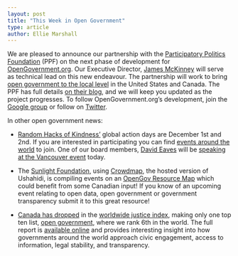 ```yaml
---
layout: post
title: "This Week in Open Government"
type: article
author: Ellie Marshall
---
```


We are pleased to announce our partnership with the [Participatory Politics Foundation](http://www.participatorypolitics.org/) (PPF) on the next phase of development for [OpenGovernment.org](http://opengovernment.org). Our Executive Director, [James McKinney](http://opennorth.ca/team/) will serve as technical lead on this new endeavour. The partnership will work to bring [open government to the local level](http://blog.opengovernment.org/2012/10/02/opengovernment-is-going-local-with-the-knight-foundation/) in the United States and Canada. The PPF has full details [on their blog](http://blog.opengovernment.org/2012/11/20/meet-james-mckinney-opengovernments-new-technical-lead/), and we will keep you updated as the project progresses. To follow OpenGovernment.org’s development, join the [Google group](https://groups.google.com/forum/#!forum/opengovernment) or follow on [Twitter](https://twitter.com/open_gov).

In other open government news:

- [Random Hacks of Kindness’](http://www.rhok.org/) global action days are December 1st and 2nd. If you are interested in participating you can find [events around the world](http://www.rhok.org/events) to join. One of our board members, [David Eaves](http://www.eaves.ca) will be [speaking at the Vancouver event](http://www.peacegeeks.org/rhok) today.

- The [Sunlight Foundation](http://sunlightfoundation.com/blog/2012/11/29/tools-for-transparency-a-crowdmap-for-open-government/), using [Crowdmap](https://crowdmap.com/), the hosted version of Ushahidi, is compiling events on an [OpenGov Resource Map](https://opengov.crowdmap.com/) which could benefit from some Canadian input! If you know of an upcoming event relating to open data, open government or government transparency submit it to this great resource!

- [Canada has dropped](http://www.thestar.com/news/canada/article/1294170--canada-drops-in-worldwide-justice-index) in the [worldwide justice index](http://worldjusticeproject.org/rule-of-law-index/), making only one top ten list, [open government](http://worldjusticeproject.org/factors/open-government), where we rank 6th in the world. The full report is [available online](http://worldjusticeproject.org/sites/default/files/wjproli2012-web.pdf) and provides interesting insight into how governments around the world approach civic engagement, access to information, legal stability, and transparency. 
